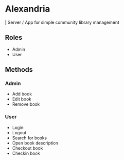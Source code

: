 # Alexandria

| Server / App for simple community library management

## Roles
- Admin
- User

## Methods

### Admin
- Add book
- Edit book
- Remove book

### User
- Login 
- Logout
- Search for books
- Open book description
- Checkout book
- Checkin book